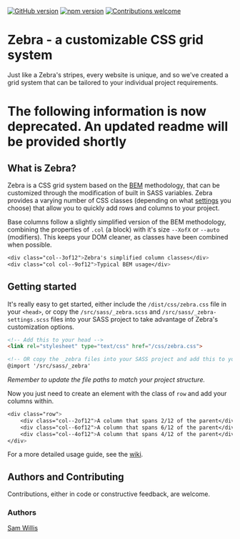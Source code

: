 [![GitHub version](https://badge.fury.io/gh/swillis93%2Fzebra.svg)](https://github.com/swillis93/zebra-scss/releases)
[![npm version](https://badge.fury.io/js/zebra-scss.svg)](https://www.npmjs.com/package/zebra-scss)
[![Contributions welcome](https://img.shields.io/badge/contributions-welcome-blue.svg)](https://badge.fury.io/gh/swillis93%2Fzebra)

# Zebra - a customizable CSS grid system
Just like a Zebra's stripes, every website is unique, and so we've created a grid system that can be tailored to your individual project requirements.


# The following information is now deprecated. An updated readme will be provided shortly
## What is Zebra?
Zebra is a CSS grid system based on the [BEM][bem] methodology, that can be customized through the modification of built in SASS variables. Zebra provides a varying number of CSS classes (depending on what [settings][settings] you choose) that allow you to quickly add rows and columns to your project.

Base columns follow a slightly simplified version of the BEM methodology, combining the properties of `.col` (a block) with it's size `--XofX` or `--auto` (modifiers). This keeps your DOM cleaner, as classes have been combined when possible.

```css
<div class="col--3of12">Zebra's simplified column classes</div>
<div class="col col--9of12">Typical BEM usage</div>
```



## Getting started
It's really easy to get started, either include the `/dist/css/zebra.css` file in your `<head>`, or copy the `/src/sass/_zebra.scss` and `/src/sass/_zebra-settings.scss` files into your SASS project to take advantage of Zebra's customization options.
```html
<!-- Add this to your head -->
<link rel="stylesheet" type="text/css" href="/css/zebra.css">

<!-- OR copy the _zebra files into your SASS project and add this to your site.scss -->
@import '/src/sass/_zebra'
```
*Remember to update the file paths to match your project structure.*

Now you just need to create an element with the class of `row` and add your columns within.
```css
<div class="row">
	<div class="col--2of12">A column that spans 2/12 of the parent</div>
	<div class="col--6of12">A column that spans 6/12 of the parent</div>
	<div class="col--4of12">A column that spans 4/12 of the parent</div>
</div>
```

For a more detailed usage guide, see the [wiki][wiki].



## Authors and Contributing
Contributions, either in code or constructive feedback, are welcome.

### Authors
[Sam Willis][swillis]



[bem]: http://getbem.com/introduction
[settings]: https://github.com/swillis93/zebra-scss/wiki/Settings
[swillis]: http://swillis.co.uk
[wiki]: https://github.com/swillis93/zebra-scss/wiki
